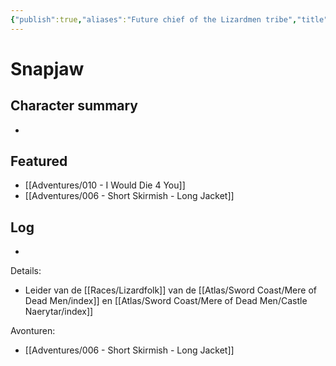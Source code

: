 ```yaml
---
{"publish":true,"aliases":"Future chief of the Lizardmen tribe","title":"Snapjaw","description":"Future chief of the Lizardmen tribe","created":"2025-07-05","modified":"2025-07-24T20:51:54.237+02:00","published":"2025-07-05","cssclasses":""}
---
```


# Snapjaw

## Character summary
* 

## Featured
- [[Adventures/010 - I Would Die 4 You]]
- [[Adventures/006 - Short Skirmish - Long Jacket]]


## Log
* 

Details:
- Leider van de [[Races/Lizardfolk]] van de [[Atlas/Sword Coast/Mere of Dead Men/index]] en [[Atlas/Sword Coast/Mere of Dead Men/Castle Naerytar/index]]

Avonturen:
- [[Adventures/006 - Short Skirmish - Long Jacket]]